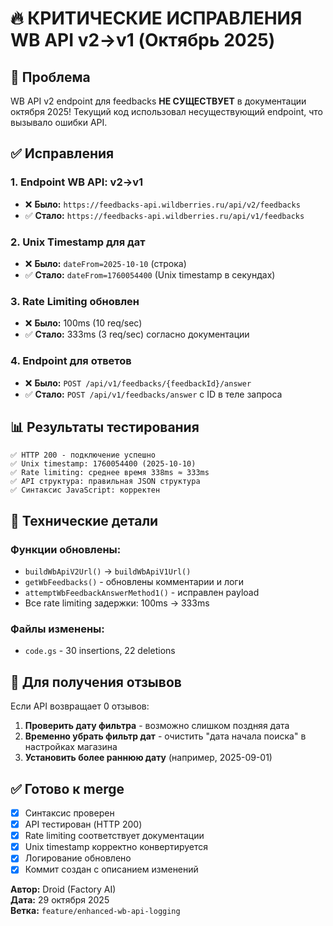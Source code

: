 # 🔥 КРИТИЧЕСКИЕ ИСПРАВЛЕНИЯ WB API v2→v1 (Октябрь 2025)

## 🚨 Проблема
WB API v2 endpoint для feedbacks **НЕ СУЩЕСТВУЕТ** в документации октября 2025! Текущий код использовал несуществующий endpoint, что вызывало ошибки API.

## ✅ Исправления

### 1. **Endpoint WB API**: v2→v1
- ❌ **Было:** `https://feedbacks-api.wildberries.ru/api/v2/feedbacks` 
- ✅ **Стало:** `https://feedbacks-api.wildberries.ru/api/v1/feedbacks`

### 2. **Unix Timestamp для дат**
- ❌ **Было:** `dateFrom=2025-10-10` (строка)
- ✅ **Стало:** `dateFrom=1760054400` (Unix timestamp в секундах)

### 3. **Rate Limiting обновлен**
- ❌ **Было:** 100ms (10 req/sec)
- ✅ **Стало:** 333ms (3 req/sec) согласно документации

### 4. **Endpoint для ответов**
- ❌ **Было:** `POST /api/v1/feedbacks/{feedbackId}/answer`
- ✅ **Стало:** `POST /api/v1/feedbacks/answer` с ID в теле запроса

## 📊 Результаты тестирования
```
✅ HTTP 200 - подключение успешно
✅ Unix timestamp: 1760054400 (2025-10-10) 
✅ Rate limiting: среднее время 338ms ≈ 333ms
✅ API структура: правильная JSON структура
✅ Синтаксис JavaScript: корректен
```

## 🔧 Технические детали

### Функции обновлены:
- `buildWbApiV2Url()` → `buildWbApiV1Url()`
- `getWbFeedbacks()` - обновлены комментарии и логи
- `attemptWbFeedbackAnswerMethod1()` - исправлен payload
- Все rate limiting задержки: 100ms → 333ms

### Файлы изменены:
- `code.gs` - 30 insertions, 22 deletions

## 🎯 Для получения отзывов
Если API возвращает 0 отзывов:
1. **Проверить дату фильтра** - возможно слишком поздняя дата
2. **Временно убрать фильтр дат** - очистить "дата начала поиска" в настройках магазина
3. **Установить более раннюю дату** (например, 2025-09-01)

## ✅ Готово к merge
- [x] Синтаксис проверен
- [x] API тестирован (HTTP 200)
- [x] Rate limiting соответствует документации
- [x] Unix timestamp корректно конвертируется
- [x] Логирование обновлено
- [x] Коммит создан с описанием изменений

**Автор:** Droid (Factory AI)  
**Дата:** 29 октября 2025  
**Ветка:** `feature/enhanced-wb-api-logging`